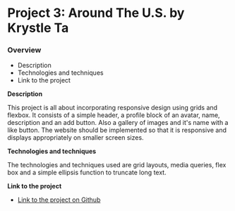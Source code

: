 # Project 3: Around The U.S. by Krystle Ta

### Overview  

* Description 
* Technologies and techniques  
* Link to the project  
  
**Description**
  
This project is all about incorporating responsive design using grids and flexbox. It consists of a simple header, a profile block of an avatar, name, description and an add button. Also a gallery of images and it's name with a like button. The website should be implemented so that it is responsive and displays appropriately on smaller screen sizes.

**Technologies and  techniques**  
  
The technologies and techniques used are grid layouts, media queries, flex box and a simple ellipsis function to truncate long text.
  
**Link to the project**  
  
* [Link to the project on Github](https://krystleta.github.io/se_project_aroundtheus/index.html)  
  

